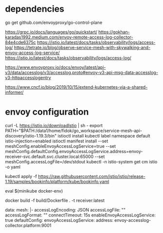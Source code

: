 # dependencies

go get github.com/envoyproxy/go-control-plane

https://grpc.io/docs/languages/go/quickstart/
https://gokhan-karadas1992.medium.com/envoy-remote-access-log-collector-84e4cde6375c
https://istio.io/latest/docs/tasks/observability/logs/access-log/
https://tetrate.io/blog/observe-service-mesh-with-skywalking-and-envoy-access-log-service/
https://istio.io/latest/docs/tasks/observability/logs/access-log/

https://www.envoyproxy.io/docs/envoy/latest/api-v3/data/accesslog/v3/accesslog.proto#envoy-v3-api-msg-data-accesslog-v3-httpaccesslogentry

https://www.cncf.io/blog/2019/10/15/extend-kubernetes-via-a-shared-informer/

# envoy configuration

curl -L https://istio.io/downloadIstio | sh -
export PATH="$PATH:/data1/home/fidok/go_workspace/service-mesh-api-discovery/istio-1.19.3/bin"
istioctl install
kubectl label namespace default istio-injection=enabled
istioctl manifest install --set meshConfig.enableEnvoyAccessLogService=true --set meshConfig.defaultConfig.envoyAccessLogService.address=envoy-receiver-svc.default.svc.cluster.local:65000 --set meshConfig.accessLogFile=/dev/stdout
kubectl -n istio-system get cm istio -o yaml

kubectl apply -f https://raw.githubusercontent.com/istio/istio/release-1.19/samples/bookinfo/platform/kube/bookinfo.yaml

eval $(minikube docker-env)

docker build -f build/Dockerfile . -t receiver:latest

data:
mesh: |-
accessLogEncoding: JSON
accessLogFile: ""
accessLogFormat: ""
connectTimeout: 15s
enableEnvoyAccessLogService: true
defaultConfig:
envoyAccessLogService:
address: envoy-accesslog-collector.platform:9001
